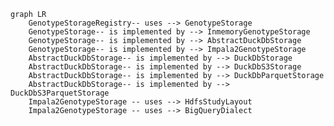 ```mermaid
graph LR
    GenotypeStorageRegistry-- uses --> GenotypeStorage
    GenotypeStorage-- is implemented by --> InmemoryGenotypeStorage
    GenotypeStorage-- is implemented by --> AbstractDuckDbStorage
    GenotypeStorage-- is implemented by --> Impala2GenotypeStorage
    AbstractDuckDbStorage-- is implemented by --> DuckDbStorage
    AbstractDuckDbStorage-- is implemented by --> DuckDbS3Storage
    AbstractDuckDbStorage-- is implemented by --> DuckDbParquetStorage
    AbstractDuckDbStorage-- is implemented by --> DuckDbS3ParquetStorage
    Impala2GenotypeStorage -- uses --> HdfsStudyLayout
    Impala2GenotypeStorage -- uses --> BigQueryDialect




































































































































































































































































































































































































































































































































































































































































































































































































































































































































































































































































































































































































































































































































































































































































































































































































































































































































































































































































































































































































































































































































































































































































```

### Component Overview: Genotype Storage Abstraction

This document describes the architecture of the Genotype Storage Abstraction component within the GPF project. This component provides a unified interface for accessing variant data stored in different storage backends.

**Data Flow Diagram**

```mermaid
graph LR
    GenotypeStorageRegistry-- uses --> GenotypeStorage
    GenotypeStorage-- is implemented by --> InmemoryGenotypeStorage
    GenotypeStorage-- is implemented by --> AbstractDuckDbStorage
    GenotypeStorage-- is implemented by --> Impala2GenotypeStorage
    AbstractDuckDbStorage-- is implemented by --> DuckDbStorage
    AbstractDuckDbStorage-- is implemented by --> DuckDbS3Storage
    AbstractDuckDbStorage-- is implemented by --> DuckDbParquetStorage
    AbstractDuckDbStorage-- is implemented by --> DuckDbS3ParquetStorage
    Impala2GenotypeStorage -- uses --> HdfsStudyLayout
    Impala2GenotypeStorage -- uses --> BigQueryDialect
```

**Component Descriptions**

*   **GenotypeStorageRegistry**
    *Description:* Registry for genotype storages. It manages the available genotype storage instances. It accepts genotype storage configurations, instantiates the storages, and registers them for later use.
    *   *Interaction:* Uses `GenotypeStorage` to register and retrieve storage instances.
    *   *Source Files:* `dae.genotype_storage.genotype_storage.GenotypeStorageRegistry`

*   **GenotypeStorage**
    *Description:* Abstract base class for all genotype storage implementations. It defines the common interface for accessing variant data.
    *   *Interaction:* Implemented by concrete storage classes like `InmemoryGenotypeStorage`, `AbstractDuckDbStorage`, and `Impala2GenotypeStorage`.
    *   *Source Files:* `dae.genotype_storage.genotype_storage.GenotypeStorage`

*   **InmemoryGenotypeStorage**
    *Description:* A genotype storage that keeps data in memory. Useful for testing and small datasets.
    *   *Interaction:* Implements the `GenotypeStorage` interface.
    *   *Source Files:* `dae.inmemory_storage.inmemory_genotype_storage.InmemoryGenotypeStorage`

*   **AbstractDuckDbStorage**
    *Description:* Defines abstract DuckDb genotype storage. It inherits from GenotypeStorage and DuckDbConnectionFactory.
    *   *Interaction:* Implements the `GenotypeStorage` interface and provides common functionality for DuckDB-based storages.
    *   *Source Files:* `dae.duckdb_storage.duckdb_genotype_storage.AbstractDuckDbStorage`

*   **DuckDbStorage**
    *Description:* A genotype storage that uses a local DuckDB database.
    *   *Interaction:* Extends `AbstractDuckDbStorage` and connects to a DuckDB database file.
    *   *Source Files:* `dae.duckdb_storage.duckdb_genotype_storage.DuckDbStorage`

*   **DuckDbS3Storage**
    *Description:* A genotype storage that uses a DuckDB database stored in S3.
    *   *Interaction:* Extends `AbstractDuckDbStorage` and connects to a DuckDB database file in an S3 bucket.
    *   *Source Files:* `dae.duckdb_storage.duckdb_genotype_storage.DuckDbS3Storage`

*   **DuckDbParquetStorage**
    *Description:* A genotype storage that uses Parquet files stored locally and accessed through DuckDB.
    *   *Interaction:* Extends `AbstractDuckDbStorage` and reads Parquet files using DuckDB.
    *   *Source Files:* `dae.duckdb_storage.duckdb_genotype_storage.DuckDbParquetStorage`

*   **DuckDbS3ParquetStorage**
    *Description:* A genotype storage that uses Parquet files stored in S3 and accessed through DuckDB.
    *   *Interaction:* Extends `AbstractDuckDbStorage` and reads Parquet files from an S3 bucket using DuckDB.
    *   *Source Files:* `dae.duckdb_storage.duckdb_genotype_storage.DuckDbS3ParquetStorage`

*   **Impala2GenotypeStorage**
    *Description:* A genotype storage that uses Impala to query data stored in HDFS.
    *   *Interaction:* Implements the `GenotypeStorage` interface and interacts with Impala.
    *   *Source Files:* `impala2_storage.schema2.impala2_genotype_storage.Impala2GenotypeStorage`

*   **HdfsStudyLayout**
    *Description:* Layout of a study in HDFS. Contains paths to pedigree, summary variants, family variants, meta files and samples.
    *   *Interaction:* Used by `Impala2GenotypeStorage` to locate data files in HDFS.
    *   *Source Files:* `impala2_storage.schema2.impala2_genotype_storage.HdfsStudyLayout`

*   **BigQueryDialect**
    *Description:* Abstracts away details related to bigquery. It inherits from Dialect.
    *   *Interaction:* Used by `Impala2GenotypeStorage` to generate BigQuery-compatible SQL queries.
    *   *Source Files:* `gcp_storage.bigquery_variants.BigQueryDialect`
